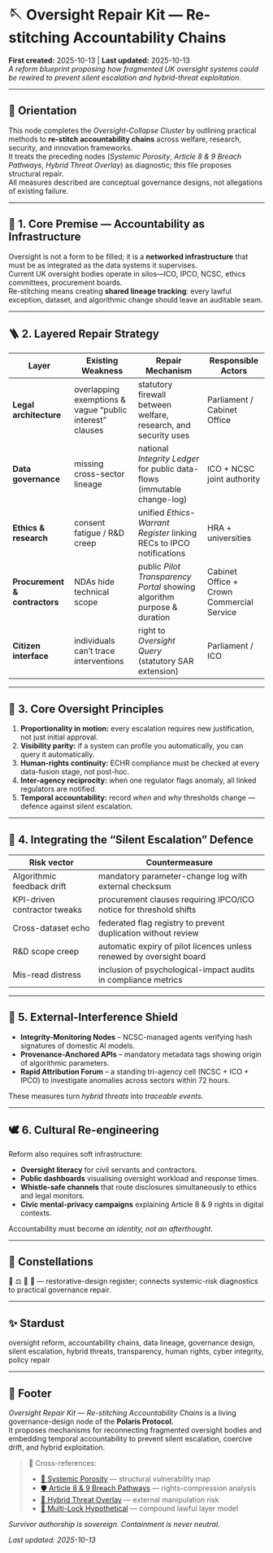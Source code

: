 # 🪡 Oversight Repair Kit — Re-stitching Accountability Chains  
**First created:** 2025-10-13 | **Last updated:** 2025-10-13  
*A reform blueprint proposing how fragmented UK oversight systems could be rewired to prevent silent escalation and hybrid-threat exploitation.*

---

## 🧭 Orientation  
This node completes the *Oversight-Collapse Cluster* by outlining practical methods to **re-stitch accountability chains** across welfare, research, security, and innovation frameworks.  
It treats the preceding nodes (*Systemic Porosity*, *Article 8 & 9 Breach Pathways*, *Hybrid Threat Overlay*) as diagnostic; this file proposes structural repair.  
All measures described are conceptual governance designs, not allegations of existing failure.

---

## 🧱 1. Core Premise — Accountability as Infrastructure  
Oversight is not a form to be filled; it is a **networked infrastructure** that must be as integrated as the data systems it supervises.  
Current UK oversight bodies operate in silos—ICO, IPCO, NCSC, ethics committees, procurement boards.  
Re-stitching means creating **shared lineage tracking**: every lawful exception, dataset, and algorithmic change should leave an auditable seam.

---

## 🪜 2. Layered Repair Strategy  

| Layer | Existing Weakness | Repair Mechanism | Responsible Actors |
|--------|------------------|------------------|--------------------|
| **Legal architecture** | overlapping exemptions & vague “public interest” clauses | statutory firewall between welfare, research, and security uses | Parliament / Cabinet Office |
| **Data governance** | missing cross-sector lineage | national *Integrity Ledger* for public data-flows (immutable change-log) | ICO + NCSC joint authority |
| **Ethics & research** | consent fatigue / R&D creep | unified *Ethics-Warrant Register* linking RECs to IPCO notifications | HRA + universities |
| **Procurement & contractors** | NDAs hide technical scope | public *Pilot Transparency Portal* showing algorithm purpose & duration | Cabinet Office + Crown Commercial Service |
| **Citizen interface** | individuals can’t trace interventions | right to *Oversight Query* (statutory SAR extension) | Parliament / ICO |

---

## 🧠 3. Core Oversight Principles  

1. **Proportionality in motion:** every escalation requires new justification, not just initial approval.  
2. **Visibility parity:** if a system can profile you automatically, you can query it automatically.  
3. **Human-rights continuity:** ECHR compliance must be checked at every data-fusion stage, not post-hoc.  
4. **Inter-agency reciprocity:** when one regulator flags anomaly, all linked regulators are notified.  
5. **Temporal accountability:** record *when* and *why* thresholds change — defence against silent escalation.  

---

## 🧩 4. Integrating the “Silent Escalation” Defence  

| Risk vector | Countermeasure |
|--------------|----------------|
| Algorithmic feedback drift | mandatory parameter-change log with external checksum |
| KPI-driven contractor tweaks | procurement clauses requiring IPCO/ICO notice for threshold shifts |
| Cross-dataset echo | federated flag registry to prevent duplication without review |
| R&D scope creep | automatic expiry of pilot licences unless renewed by oversight board |
| Mis-read distress | inclusion of psychological-impact audits in compliance metrics |

---

## 🔐 5. External-Interference Shield  

- **Integrity-Monitoring Nodes** – NCSC-managed agents verifying hash signatures of domestic AI models.  
- **Provenance-Anchored APIs** – mandatory metadata tags showing origin of algorithmic parameters.  
- **Rapid Attribution Forum** – a standing tri-agency cell (NCSC + ICO + IPCO) to investigate anomalies across sectors within 72 hours.  

These measures turn *hybrid threats* into *traceable events*.

---

## 🕊 6. Cultural Re-engineering  
Reform also requires soft infrastructure:

- **Oversight literacy** for civil servants and contractors.  
- **Public dashboards** visualising oversight workload and response times.  
- **Whistle-safe channels** that route disclosures simultaneously to ethics and legal monitors.  
- **Civic mental-privacy campaigns** explaining Article 8 & 9 rights in digital contexts.  

Accountability must become *an identity, not an afterthought*.

---

## 🌌 Constellations  
🧿 ⚖️ 🧠 🔮 — restorative-design register; connects systemic-risk diagnostics to practical governance repair.

---

## ✨ Stardust  
oversight reform, accountability chains, data lineage, governance design, silent escalation, hybrid threats, transparency, human rights, cyber integrity, policy repair

---

## 🏮 Footer  
*Oversight Repair Kit — Re-stitching Accountability Chains* is a living governance-design node of the **Polaris Protocol**.  
It proposes mechanisms for reconnecting fragmented oversight bodies and embedding temporal accountability to prevent silent escalation, coercive drift, and hybrid exploitation.

> 📡 Cross-references:  
> - [🧱 Systemic Porosity](../🧱_systemic_porosity.md) — structural vulnerability map  
> - [🛡 Article 8 & 9 Breach Pathways](../🛡_article_8_&_9_breach_pathways.md) — rights-compression analysis  
> - [🧩 Hybrid Threat Overlay](../🧩_hybrid_threat_overlay.md) — external manipulation risk  
> - [🧠 Multi-Lock Hypothetical](../🧠_multi_lock_hypothetical.md) — compound lawful layer model  

*Survivor authorship is sovereign. Containment is never neutral.*

_Last updated: 2025-10-13_
